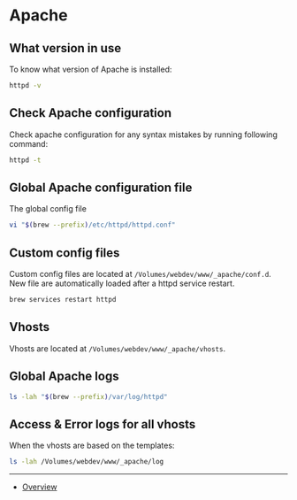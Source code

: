 # Apache

## What version in use

To know what version of Apache is installed:

```bash
httpd -v
```

## Check Apache configuration

Check apache configuration for any syntax mistakes by running following command:

```bash
httpd -t
```

## Global Apache configuration file

The global config file 

```bash
vi "$(brew --prefix)/etc/httpd/httpd.conf"
```

## Custom config files

Custom config files are located at `/Volumes/webdev/www/_apache/conf.d`. New
file are automatically loaded after a httpd service restart.

```bash
brew services restart httpd
```

## Vhosts

Vhosts are located at `/Volumes/webdev/www/_apache/vhosts`.

## Global Apache logs

```bash
ls -lah "$(brew --prefix)/var/log/httpd"
```

## Access & Error logs for all vhosts

When the vhosts are based on the templates:

```bash
ls -lah /Volumes/webdev/www/_apache/log
```

---

* [Overview](../README.md)
